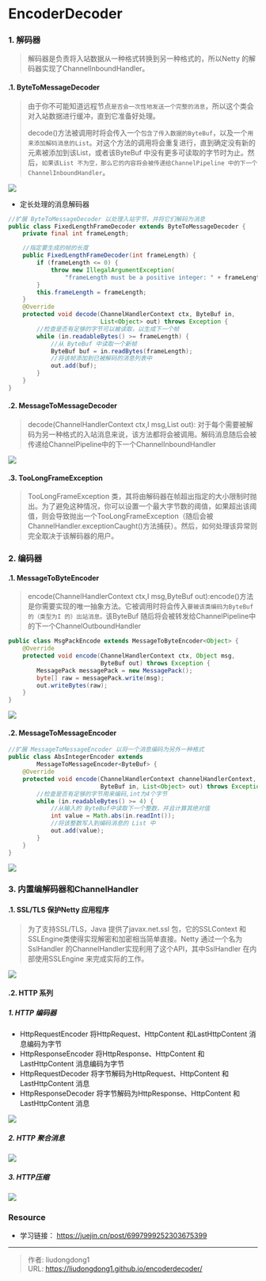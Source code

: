 # EncoderDecoder


### 1. 解码器

> 解码器是负责将入站数据从一种格式转换到另一种格式的，所以Netty 的解码器实现了ChannelInboundHandler。

#### .1. ByteToMessageDecoder

> 由于你不可能知道远程节点`是否会一次性地发送一个完整的消息`，所以这个类会对入站数据进行缓冲，直到它准备好处理。
>
> decode()方法被调用时将会传入一个`包含了传入数据的ByteBuf`，以及一个`用来添加解码消息的List`。对这个方法的调用将会重复进行，直到确定没有新的元素被添加到该List，或者该ByteBuf 中没有更多可读取的字节时为止。然后，`如果该List 不为空，那么它的内容将会被传递给ChannelPipeline 中的下一个ChannelInboundHandler`。

![](https://lddpicture.oss-cn-beijing.aliyuncs.com/picture/image-20211009160601207.png)

- 定长处理的消息解码器

```java
//扩展 ByteToMessageDecoder 以处理入站字节，并将它们解码为消息
public class FixedLengthFrameDecoder extends ByteToMessageDecoder {
    private final int frameLength;

    //指定要生成的帧的长度
    public FixedLengthFrameDecoder(int frameLength) {
        if (frameLength <= 0) {
            throw new IllegalArgumentException(
                "frameLength must be a positive integer: " + frameLength);
        }
        this.frameLength = frameLength;
    }
    @Override
    protected void decode(ChannelHandlerContext ctx, ByteBuf in,
                          List<Object> out) throws Exception {
        //检查是否有足够的字节可以被读取，以生成下一个帧
        while (in.readableBytes() >= frameLength) {
            //从 ByteBuf 中读取一个新帧
            ByteBuf buf = in.readBytes(frameLength);
            //将该帧添加到已被解码的消息列表中
            out.add(buf);
        }
    }
}
```

#### .2. MessageToMessageDecoder

> decode(ChannelHandlerContext ctx,I msg,List out): 对于每个需要被解码为另一种格式的入站消息来说，该方法都将会被调用。解码消息随后会被传递给ChannelPipeline中的下一个ChannelInboundHandler

![](https://lddpicture.oss-cn-beijing.aliyuncs.com/picture/image-20211009160642434.png)

#### .3. TooLongFrameException

> TooLongFrameException 类，其将由解码器在帧超出指定的大小限制时抛出。为了避免这种情况，你可以设置一个最大字节数的阈值，如果超出该阈值，则会导致抛出一个TooLongFrameException（随后会被ChannelHandler.exceptionCaught()方法捕获）。然后，如何处理该异常则完全取决于该解码器的用户。

### 2. 编码器

#### .1. MessageToByteEncoder

> encode(ChannelHandlerContext ctx,I msg,ByteBuf out):encode()方法是你需要实现的唯一抽象方法。它被调用时将会传入`要被该类编码为ByteBuf 的（类型为I 的）出站消息。`该ByteBuf 随后将会被转发给ChannelPipeline中的下一个ChannelOutboundHandler

```java
public class MsgPackEncode extends MessageToByteEncoder<Object> {
    @Override
    protected void encode(ChannelHandlerContext ctx, Object msg,
                          ByteBuf out) throws Exception {
        MessagePack messagePack = new MessagePack();
        byte[] raw = messagePack.write(msg);
        out.writeBytes(raw);
    }
}
```

![](https://lddpicture.oss-cn-beijing.aliyuncs.com/picture/image-20211009161533484.png)

#### .2. MessageToMessageEncoder

```java
//扩展 MessageToMessageEncoder 以将一个消息编码为另外一种格式
public class AbsIntegerEncoder extends
        MessageToMessageEncoder<ByteBuf> {
    @Override
    protected void encode(ChannelHandlerContext channelHandlerContext,
                          ByteBuf in, List<Object> out) throws Exception {
        //检查是否有足够的字节用来编码,int为4个字节
        while (in.readableBytes() >= 4) {
            //从输入的 ByteBuf中读取下一个整数，并且计算其绝对值
            int value = Math.abs(in.readInt());
            //将该整数写入到编码消息的 List 中
            out.add(value);
        }
    }
}
```

![](https://lddpicture.oss-cn-beijing.aliyuncs.com/picture/image-20211009161558246.png)

### 3. 内置编解码器和ChannelHandler

#### .1. SSL/TLS 保护Netty 应用程序

> 为了支持SSL/TLS，Java 提供了javax.net.ssl 包，它的SSLContext 和SSLEngine类使得实现解密和加密相当简单直接。Netty 通过一个名为SslHandler 的ChannelHandler实现利用了这个API，其中SslHandler 在内部使用SSLEngine 来完成实际的工作。

![](https://lddpicture.oss-cn-beijing.aliyuncs.com/picture/image-20211009162115628.png)

#### .2. HTTP 系列

##### 1. HTTP 编码器

- HttpRequestEncoder 将HttpRequest、HttpContent 和LastHttpContent 消息编码为字节
- HttpResponseEncoder 将HttpResponse、HttpContent 和LastHttpContent 消息编码为字节
- HttpRequestDecoder 将字节解码为HttpRequest、HttpContent 和LastHttpContent 消息
- HttpResponseDecoder 将字节解码为HttpResponse、HttpContent 和LastHttpContent 消息


![](https://lddpicture.oss-cn-beijing.aliyuncs.com/picture/image-20211009162252925.png)

##### 2. HTTP 聚合消息

![](https://lddpicture.oss-cn-beijing.aliyuncs.com/picture/image-20211009162330631.png)

##### 3. HTTP压缩

![](https://lddpicture.oss-cn-beijing.aliyuncs.com/picture/image-20211009162350906.png)



### Resource

- 学习链接： https://juejin.cn/post/6997999252303675399

---

> 作者: liudongdong1  
> URL: https://liudongdong1.github.io/encoderdecoder/  

